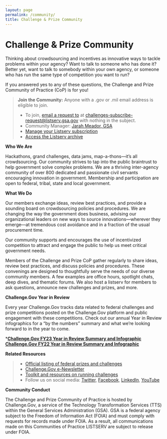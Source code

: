 ```yaml
---
layout: page
permalink: /community/
title: Challenge & Prize Community
---
```


# Challenge & Prize Community

Thinking about crowdsourcing and incentives as innovative ways to tackle problems within your agency? Want to talk to someone who has done it? Better yet, want to talk to somebody within your own agency, or someone who has run the same type of competition you want to run?

If you answered yes to any of these questions, the Challenge and Prize Community of Practice (CoP) is for you!


> **Join the Community:** Anyone with a .gov or .mil email address is eligible to join.
>
> - To join, <a href="mailto: challenges-subscribe-request@listserv.gsa.gov">email a request to</a> at challenges-subscribe-request@listserv.gsa.gov with nothing in the subject.
> - Community Manager: <a href="https://digital.gov/authors/jarah-meador/">Jarah Meador, GSA</a>
> - <a href="https://digital.gov/communities/manage-your-subscription">Manage your Listserv subscription</a>
> - <a href="https://digital.gov/communities/manage-your-subscription/#access-the-listserv-archive">Access the Listserv archive</a>
               

**Who We Are**

Hackathons, grand challenges, data jams, map-a-thons—it’s all crowdsourcing. Our community strives to tap into the public braintrust to help government solve complex problems. We are a thriving inter-agency community of over 800 dedicated and passionate civil servants encouraging innovation in government. Membership and participation are open to federal, tribal, state and local government.

**What We Do**

Our members exchange ideas, review best practices, and provide a sounding board on crowdsourcing policies and procedures. We are changing the way the government does business, advising our organizational leaders on new ways to source innovations—wherever they emerge—at tremendous cost avoidance and in a fraction of the usual procurement time.

Our community supports and encourages the use of incentivized competition to attract and engage the public to help us meet critical government needs.

Members of the Challenge and Prize CoP gather regularly to share ideas, review best practices, and discuss policies and procedures. These convenings are designed to thoughtfully serve the needs of our diverse community members. A few examples are office hours, spotlight chats, deep dives, and thematic forums. We also host a listserv for members to ask questions, announce new challenges and prizes, and more.

**Challenge.Gov Year in Review**

Every year Challenge.Gov tracks data related to federal challenges and prize competitions posted on the Challenge.Gov platform and public engagement with these competitions. Check out our annual Year in Review infographics for a “by the numbers” summary and what we’re looking forward to in the year to come.

*<a href="{{ site.baseurl }}/fy23-year-in-review/">**Challenge.Gov FY23 Year in Review Summary and Infographic**</a> 
<a href="{{ site.baseurl }}/fy22-year-in-review/">**Challenge.Gov FY22 Year in Review Summary and Infographic**</a> 

**Related Resources**

> - <a href="https://www.challenge.gov/#active-challenges">Official listing of federal prizes and challenges</a>
> - <a href="https://public.govdelivery.com/accounts/USGSATTS/subscriber/topics?qsp=USGSATTS_6">Challenge.Gov e-Newsletter</a>
> - <a href="https://www.challenge.gov/assets/document-library/ChallengeGov_Federal_Agency_Toolkit_13Oct2021.pdf">Toolkit and resources on running challenges</a>
> - Follow us on social media: <a href="https://www.twitter.com/challengegov">Twitter</a>, <a href="https://www.facebook.com/challengegov">Facebook</a>, <a href="https://www.linkedin.com/company/challengegov/">LinkedIn</a>, <a href="https://www.youtube.com/@challenge-gov/">YouTube</a>


**Community Conduct**

The Challenge and Prize Community of Practice is hosted by Challenge.Gov, a service of the Technology Transformation Services (TTS) within the General Services Administration (GSA). GSA is a federal agency subject to the Freedom of Information Act (FOIA) and must comply with requests for records made under FOIA. As a result, all communications made on this Communities of Practice LISTSERV are subject to release under FOIA.
